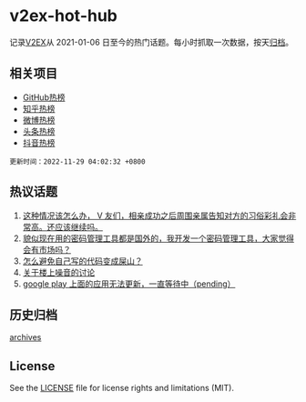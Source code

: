 # v2ex-hot-hub

 记录[V2EX](https://www.v2ex.com/)从 2021-01-06 日至今的热门话题。每小时抓取一次数据，按天[归档](archives)。
 
 ## 相关项目

- [GitHub热榜](https://github.com/lonnyzhang423/github-hot-hub)
- [知乎热榜](https://github.com/lonnyzhang423/zhihu-hot-hub)
- [微博热榜](https://github.com/lonnyzhang423/weibo-hot-hub)
- [头条热榜](https://github.com/lonnyzhang423/toutiao-hot-hub)
- [抖音热榜](https://github.com/lonnyzhang423/douyin-hot-hub)


 `更新时间：2022-11-29 04:02:32 +0800`

## 热议话题

1. [这种情况该怎么办， V 友们，相亲成功之后周围亲属告知对方的习俗彩礼会非常高。还应该继续吗。](https://www.v2ex.com/t/898395)
1. [貌似现在用的密码管理工具都是国外的，我开发一个密码管理工具，大家觉得会有市场吗？](https://www.v2ex.com/t/898418)
1. [怎么避免自己写的代码变成屎山？](https://www.v2ex.com/t/898413)
1. [关于楼上噪音的讨论](https://www.v2ex.com/t/898568)
1. [google play 上面的应用无法更新，一直等待中（pending）](https://www.v2ex.com/t/898414)

## 历史归档

[archives](archives)

## License

See the [LICENSE](LICENSE) file for license rights and limitations (MIT).
